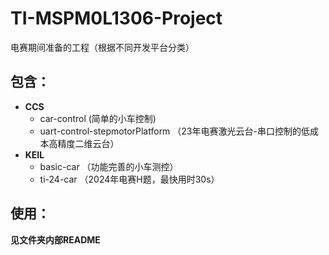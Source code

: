 # TI-MSPM0L1306-Project

 电赛期间准备的工程（根据不同开发平台分类）

 ## 包含：
 - **CCS**
   - car-control (简单的小车控制)
   - uart-control-stepmotorPlatform （23年电赛激光云台-串口控制的低成本高精度二维云台）
 - **KEIL**
   - basic-car （功能完善的小车测控）
   - ti-24-car （2024年电赛H题，最快用时30s）

## 使用：

**见文件夹内部README**
